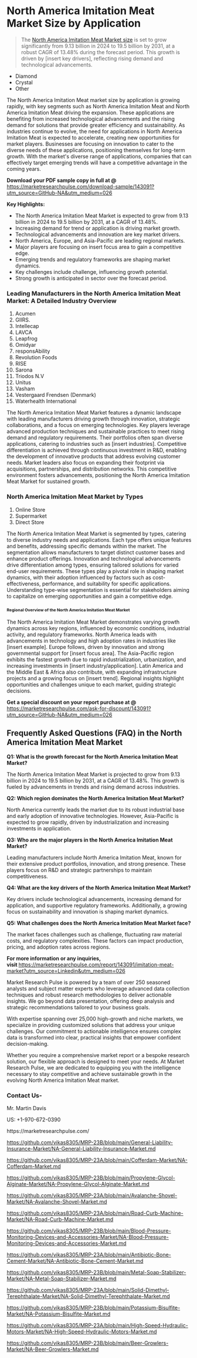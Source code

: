 <h1>North America Imitation Meat Market&nbsp;Size by Application</h1><blockquote><p>The <a href="https://marketresearchpulse.com/download-sample/143091?utm_source=GitHub-NA&amp;utm_medium=026">North America Imitation Meat Market size</a> is set to grow significantly from 9.13 billion in 2024 to 19.5 billion by 2031, at a robust CAGR of 13.48% during the forecast period. This growth is driven by [insert key drivers], reflecting rising demand and technological advancements.</p></blockquote><ul><li>Diamond <li> Crystal <li> Other</li></ul><p>The North America Imitation Meat market size by application is growing rapidly, with key segments such as North America Imitation Meat and North America Imitation Meat driving the expansion. These applications are benefiting from increased technological advancements and the rising demand for solutions that provide greater efficiency and sustainability. As industries continue to evolve, the need for applications in North America Imitation Meat is expected to accelerate, creating new opportunities for market players. Businesses are focusing on innovation to cater to the diverse needs of these applications, positioning themselves for long-term growth. With the market's diverse range of applications, companies that can effectively target emerging trends will have a competitive advantage in the coming years.</p><p><strong>Download your PDF sample copy in full at @ </strong><a href="https://marketresearchpulse.com/download-sample/143091?utm_source=GitHub-NA&amp;utm_medium=026">https://marketresearchpulse.com/download-sample/143091?utm_source=GitHub-NA&amp;utm_medium=026</a></p><p><strong>Key Highlights: </strong></p><ul><li>The North America Imitation Meat Market is expected to grow from 9.13 billion in 2024 to 19.5 billion by 2031, at a CAGR of 13.48%.</li><li>Increasing demand for trend or application is driving market growth.</li><li>Technological advancements and innovation are key market drivers.</li><li>North America, Europe, and Asia-Pacific are leading regional markets.</li><li>Major players are focusing on insert focus area to gain a competitive edge.</li><li>Emerging trends and regulatory frameworks are shaping market dynamics.</li><li>Key challenges include challenge, influencing growth potential.</li><li>Strong growth is anticipated in sector over the forecast period.</li></ul><h3>Leading Manufacturers in the North America Imitation Meat Market: A Detailed Industry Overview</h3><ol><li>Acumen</li><li>GIIRS.</li><li>Intellecap</li><li>LAVCA</li><li>Leapfrog</li><li>Omidyar</li><li>responsAbility</li><li>Revolution Foods</li><li>RISE</li><li>Sarona</li><li>Triodos N.V</li><li>Unitus</li><li>Vasham</li><li>Vestergaard Frendsen (Denmark)</li><li>Waterhealth International</li></ol><div class="flex max-w-full flex-col flex-grow"><div class="min-h-8 text-message flex w-full flex-col items-end gap-2 whitespace-normal break-words [.text-message+&amp;]:mt-5" dir="auto" data-message-author-role="assistant" data-message-id="fd8432e4-4910-450d-b182-61b7bfb0a01f" data-message-model-slug="gpt-4o"><div class="flex w-full flex-col gap-1 empty:hidden first:pt-[3px]"><div class="markdown prose w-full break-words dark:prose-invert light"><p>The North America Imitation Meat Market features a dynamic landscape with leading manufacturers driving growth through innovation, strategic collaborations, and a focus on emerging technologies. Key players leverage advanced production techniques and sustainable practices to meet rising demand and regulatory requirements. Their portfolios often span diverse applications, catering to industries such as [insert industries]. Competitive differentiation is achieved through continuous investment in R&amp;D, enabling the development of innovative products that address evolving customer needs. Market leaders also focus on expanding their footprint via acquisitions, partnerships, and distribution networks. This competitive environment fosters advancements, positioning the North America Imitation Meat Market for sustained growth.</p></div></div></div></div><h3>North America Imitation Meat Market by Types</h3><ol><li>Online Store <li> Supermarket <li> Direct Store</li></ol><div class="flex max-w-full flex-col flex-grow"><div class="min-h-8 text-message flex w-full flex-col items-end gap-2 whitespace-normal break-words [.text-message+&amp;]:mt-5" dir="auto" data-message-author-role="assistant" data-message-id="084470be-0bb7-4664-bddf-5156b4f41249" data-message-model-slug="gpt-4o-mini"><div class="flex w-full flex-col gap-1 empty:hidden first:pt-[3px]"><div class="markdown prose w-full break-words dark:prose-invert light"><p>The North America Imitation Meat Market is segmented by types, catering to diverse industry needs and applications. Each type offers unique features and benefits, addressing specific demands within the market. The segmentation allows manufacturers to target distinct customer bases and enhance product offerings. Innovation and technological advancements drive differentiation among types, ensuring tailored solutions for varied end-user requirements. These types play a pivotal role in shaping market dynamics, with their adoption influenced by factors such as cost-effectiveness, performance, and suitability for specific applications. Understanding type-wise segmentation is essential for stakeholders aiming to capitalize on emerging opportunities and gain a competitive edge.</p></div></div></div></div><h3><span style="font-size: 11px;">Regional Overview of the North America Imitation Meat Market</span></h3><div class="flex max-w-full flex-col flex-grow"><div class="min-h-8 text-message flex w-full flex-col items-end gap-2 whitespace-normal break-words [.text-message+&amp;]:mt-5" dir="auto" data-message-author-role="assistant" data-message-id="e9038762-ce64-4e30-91c9-9bd413514231" data-message-model-slug="gpt-4o-mini"><div class="flex w-full flex-col gap-1 empty:hidden first:pt-[3px]"><div class="markdown prose w-full break-words dark:prose-invert light"><p>The North America Imitation Meat Market demonstrates varying growth dynamics across key regions, influenced by economic conditions, industrial activity, and regulatory frameworks. North America leads with advancements in technology and high adoption rates in industries like [insert example]. Europe follows, driven by innovation and strong governmental support for [insert focus area]. The Asia-Pacific region exhibits the fastest growth due to rapid industrialization, urbanization, and increasing investments in [insert industry/application]. Latin America and the Middle East &amp; Africa also contribute, with expanding infrastructure projects and a growing focus on [insert trend]. Regional insights highlight opportunities and challenges unique to each market, guiding strategic decisions.</p></div></div></div></div><p><strong>Get a special discount on your report purchase at @ </strong><a href="https://marketresearchpulse.com/ask-for-discount/143091?utm_source=GitHub-NA&amp;utm_medium=026">https://marketresearchpulse.com/ask-for-discount/143091?utm_source=GitHub-NA&amp;utm_medium=026</a></p><h2>Frequently Asked Questions (FAQ) in the North America Imitation Meat Market</h2><p><strong>Q1: What is the growth forecast for the North America Imitation Meat Market?</strong></p><p>The North America Imitation Meat Market is projected to grow from 9.13 billion in 2024 to 19.5 billion by 2031, at a CAGR of 13.48%. This growth is fueled by advancements in trends and rising demand across industries.</p><p><strong>Q2: Which region dominates the North America Imitation Meat Market?</strong></p><p>North America currently leads the market due to its robust industrial base and early adoption of innovative technologies. However, Asia-Pacific is expected to grow rapidly, driven by industrialization and increasing investments in application.</p><p><strong>Q3: Who are the major players in the North America Imitation Meat Market?</strong></p><p>Leading manufacturers include North America Imitation Meat, known for their extensive product portfolios, innovation, and strong presence. These players focus on R&amp;D and strategic partnerships to maintain competitiveness.</p><p><strong>Q4: What are the key drivers of the North America Imitation Meat Market?</strong></p><p>Key drivers include technological advancements, increasing demand for application, and supportive regulatory frameworks. Additionally, a growing focus on sustainability and innovation is shaping market dynamics.</p><p><strong>Q5: What challenges does the North America Imitation Meat Market face?</strong></p><p>The market faces challenges such as challenge, fluctuating raw material costs, and regulatory complexities. These factors can impact production, pricing, and adoption rates across regions.</p><p><strong>For more information or any inquiries, visit&nbsp;</strong><a href="https://marketresearchpulse.com/report/143091/imitation-meat-market?utm_source=Linkedin&utm_medium=026">https://marketresearchpulse.com/report/143091/imitation-meat-market?utm_source=Linkedin&utm_medium=026</a></p><p>Market Research Pulse is powered by a team of over 250 seasoned analysts and subject matter experts who leverage advanced data collection techniques and robust research methodologies to deliver actionable insights. We go beyond data presentation, offering deep analysis and strategic recommendations tailored to your business goals.</p><p>With expertise spanning over 25,000 high-growth and niche markets, we specialize in providing customized solutions that address your unique challenges. Our commitment to actionable intelligence ensures complex data is transformed into clear, practical insights that empower confident decision-making.</p><p>Whether you require a comprehensive market report or a bespoke research solution, our flexible approach is designed to meet your needs. At Market Research Pulse, we are dedicated to equipping you with the intelligence necessary to stay competitive and achieve sustainable growth in the evolving North America Imitation Meat market.</p><h3><strong>Contact Us-</strong></h3><p>Mr. Martin Davis</p><p>US: +1-970-672-0390</p><p>https://marketresearchpulse.com/</p><p><a href="https://github.com/vikas8305/MRP-23B/blob/main/General-Liability-Insurance-Market/NA-General-Liability-Insurance-Market.md">https://github.com/vikas8305/MRP-23B/blob/main/General-Liability-Insurance-Market/NA-General-Liability-Insurance-Market.md</a></p><p><a href="https://github.com/vikas8305/MRP-23A/blob/main/Cofferdam-Market/NA-Cofferdam-Market.md">https://github.com/vikas8305/MRP-23A/blob/main/Cofferdam-Market/NA-Cofferdam-Market.md</a></p><p><a href="https://github.com/vikas8305/MRP-23B/blob/main/Propylene-Glycol-Alginate-Market/NA-Propylene-Glycol-Alginate-Market.md">https://github.com/vikas8305/MRP-23B/blob/main/Propylene-Glycol-Alginate-Market/NA-Propylene-Glycol-Alginate-Market.md</a></p><p><a href="https://github.com/vikas8305/MRP-23A/blob/main/Avalanche-Shovel-Market/NA-Avalanche-Shovel-Market.md">https://github.com/vikas8305/MRP-23A/blob/main/Avalanche-Shovel-Market/NA-Avalanche-Shovel-Market.md</a></p><p><a href="https://github.com/vikas8305/MRP-23A/blob/main/Road-Curb-Machine-Market/NA-Road-Curb-Machine-Market.md">https://github.com/vikas8305/MRP-23A/blob/main/Road-Curb-Machine-Market/NA-Road-Curb-Machine-Market.md</a></p><p><a href="https://github.com/vikas8305/MRP-23B/blob/main/Blood-Pressure-Monitoring-Devices-and-Accessories-Market/NA-Blood-Pressure-Monitoring-Devices-and-Accessories-Market.md">https://github.com/vikas8305/MRP-23B/blob/main/Blood-Pressure-Monitoring-Devices-and-Accessories-Market/NA-Blood-Pressure-Monitoring-Devices-and-Accessories-Market.md</a></p><p><a href="https://github.com/vikas8305/MRP-23A/blob/main/Antibiotic-Bone-Cement-Market/NA-Antibiotic-Bone-Cement-Market.md">https://github.com/vikas8305/MRP-23A/blob/main/Antibiotic-Bone-Cement-Market/NA-Antibiotic-Bone-Cement-Market.md</a></p><p><a href="https://github.com/vikas8305/MRP-23B/blob/main/Metal-Soap-Stabilizer-Market/NA-Metal-Soap-Stabilizer-Market.md">https://github.com/vikas8305/MRP-23B/blob/main/Metal-Soap-Stabilizer-Market/NA-Metal-Soap-Stabilizer-Market.md</a></p><p><a href="https://github.com/vikas8305/MRP-23A/blob/main/Solid-Dimethyl-Terephthalate-Market/NA-Solid-Dimethyl-Terephthalate-Market.md">https://github.com/vikas8305/MRP-23A/blob/main/Solid-Dimethyl-Terephthalate-Market/NA-Solid-Dimethyl-Terephthalate-Market.md</a></p><p><a href="https://github.com/vikas8305/MRP-23B/blob/main/Potassium-Bisulfite-Market/NA-Potassium-Bisulfite-Market.md">https://github.com/vikas8305/MRP-23B/blob/main/Potassium-Bisulfite-Market/NA-Potassium-Bisulfite-Market.md</a></p><p><a href="https://github.com/vikas8305/MRP-23A/blob/main/High-Speed-Hydraulic-Motors-Market/NA-High-Speed-Hydraulic-Motors-Market.md">https://github.com/vikas8305/MRP-23A/blob/main/High-Speed-Hydraulic-Motors-Market/NA-High-Speed-Hydraulic-Motors-Market.md</a></p><p><a href="https://github.com/vikas8305/MRP-23B/blob/main/Beer-Growlers-Market/NA-Beer-Growlers-Market.md">https://github.com/vikas8305/MRP-23B/blob/main/Beer-Growlers-Market/NA-Beer-Growlers-Market.md</a></p>
